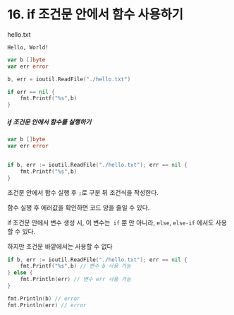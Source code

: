 # 16. if 조건문 안에서 함수 사용하기

hello.txt

```
Hello, World! 
```

```go
var b []byte
var err error

b, err = ioutil.ReadFile("./hello.txt")

if err == nil {
    fmt.Printf("%s",b)
}
```

##### if 조건문 안에서 함수를 실행하기 

```go
var b []byte
var err error


if b, err := ioutil.ReadFile("./hello.txt"); err == nil {
    fmt.Printf("%s",b)
}
```

조건문 안에서 함수 실행 후 `;`로 구분 뒤 조건식을 작성한다. 

함수 실행 후 에러값을 확인하면 코드 양을 줄일 수 있다. 

if 조건문 안에서 변수 생성 시, 이 변수는` if` 뿐 만 아니라, `else`, `else-if` 에서도 사용할 수 있다. 

하지만 조건문 바깥에서는 사용할 수 없다

```go
if b, err := ioutil.ReadFile("./hello.txt"); err == nil {
    fmt.Printf("%s",b) // 변수 b 사용 가능
} else {
    fmt.Println(err) // 변수 err 사용 가능 
}

fmt.Println(b) // error
fmt.Println(err) // error
```

